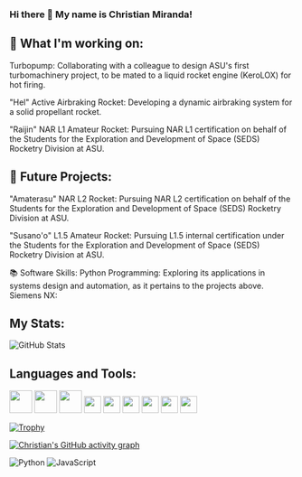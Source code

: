 ### Hi there 👋 My name is Christian Miranda!

<h2>
  <span id="typed"></span>
</h2>

<script src="https://cdn.jsdelivr.net/npm/typed.js@2.0.12"></script>
<script>
  var typed = new Typed('#typed', {
    strings: ["Aerospace Enthusiast 🚀", "Mechanical Engineer 🔧", "Rocket Designer 🧑‍🚀"],
    typeSpeed: 100,
    backSpeed: 50,
    loop: true
  });
</script>


## 🚀 What I'm working on:
Turbopump: Collaborating with a colleague to design ASU's first turbomachinery project, to be mated to a liquid rocket engine (KeroLOX) for hot firing.

"Hel" Active Airbraking Rocket: Developing a dynamic airbraking system for a solid propellant rocket.

"Raijin" NAR L1 Amateur Rocket: Pursuing NAR L1 certification on behalf of the Students for the Exploration and Development of Space (SEDS) Rocketry Division at ASU.



## 🔭 Future Projects:
"Amaterasu" NAR L2 Rocket: Pursuing NAR L2 certification on behalf of the Students for the Exploration and Development of Space (SEDS) Rocketry Division at ASU.

"Susano'o" L1.5 Amateur Rocket: Pursuing L1.5 internal certification under the Students for the Exploration and Development of Space (SEDS) Rocketry Division at ASU.



📚 Software Skills:
Python Programming: Exploring its applications in systems design and automation, as it pertains to the projects above.
Siemens NX: 



## My Stats:
![GitHub Stats](https://github-readme-stats.vercel.app/api?username=christianmiranda-ai&show_icons=true&theme=dark)


## Languages and Tools:
<p align="left">
<img src="https://cdn.jsdelivr.net/gh/devicons/devicon/icons/python/python-original.svg" width="40" height="40"/> 
  <img src="https://cdn.jsdelivr.net/gh/devicons/devicon/icons/matlab/matlab-original.svg" width="40" height="40"/>
  <img src="https://cdn.jsdelivr.net/gh/devicons/devicon/icons/arduino/arduino-original.svg" width="40" height="40"/>
  <img src="https://img.shields.io/badge/-SolidWorks-FF0000?style=flat-square&logo=dassaultsystemes&logoColor=white" height="30"/>
  <img src="https://img.shields.io/badge/-Fusion%20360-0696D7?style=flat-square&logo=autodesk&logoColor=white" height="30"/>
  <img src="https://img.shields.io/badge/-Siemens%20NX-00AEEF?style=flat-square&logo=siemens&logoColor=white" height="30"/>
  <img src="https://img.shields.io/badge/-ANSYS-FFB71B?style=flat-square&logo=ansys&logoColor=black" height="30"/>
  <img src="https://img.shields.io/badge/-Blender-F5792A?style=flat-square&logo=blender&logoColor=white" height="30"/>
  <img src="https://img.shields.io/badge/-LTSpice-8B0000?style=flat-square" height="30"/>
</p>



[![Trophy](https://github-profile-trophy.vercel.app/?username=christianmiranda-ai&theme=onedark)](https://github.com/ryo-ma/github-profile-trophy)

[![Christian's GitHub activity graph](https://activity-graph.herokuapp.com/graph?username=christianmiranda-ai&theme=xcode)](https://github.com/ashutosh00710/github-readme-activity-graph)

![Python](https://img.shields.io/badge/-Python-3776AB?style=flat-square&logo=python&logoColor=white)
![JavaScript](https://img.shields.io/badge/-JavaScript-F7DF1E?style=flat-square&logo=javascript&logoColor=black)











<!--
**christianmiranda-ai/christianmiranda-ai** is a ✨ _special_ ✨ repository because its `README.md` (this file) appears on your GitHub profile.

Here are some ideas to get you started:

- 🔭 I’m currently working on ...
- 🌱 I’m currently learning ...
- 👯 I’m looking to collaborate on ...
- 🤔 I’m looking for help with ...
- 💬 Ask me about ...
- 📫 How to reach me: ...
- 😄 Pronouns: ...
- ⚡ Fun fact: ...
-->
